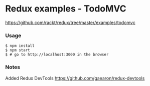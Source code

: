 # Redux examples - TodoMVC

https://github.com/rackt/redux/tree/master/examples/todomvc

### Usage

    $ npm install
    $ npm start
    $ # go to http://localhost:3000 in the browser

### Notes

Added Redux DevTools https://github.com/gaearon/redux-devtools
